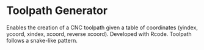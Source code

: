 # Toolpath Generator
Enables the creation of a CNC toolpath given a table of coordinates (yindex, ycoord, xindex, xcoord, reverse xcoord). 
Developed with Rcode. 
Toolpath follows a snake-like pattern. 
